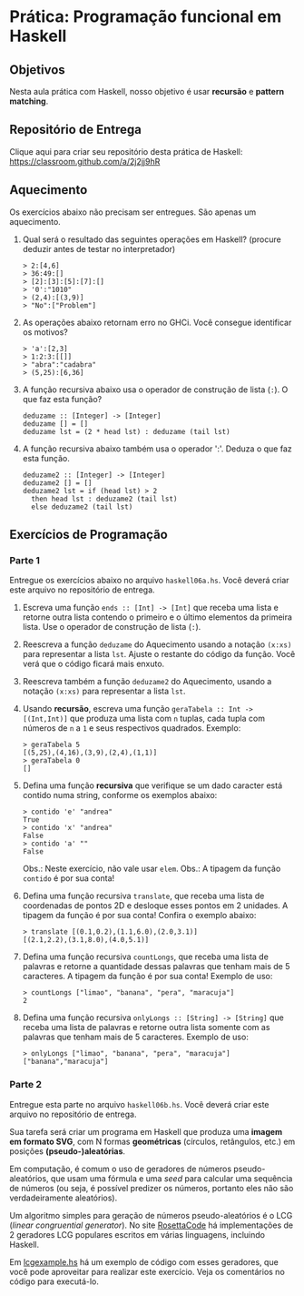 # Prática: Programação funcional em Haskell


## Objetivos


Nesta aula prática com Haskell, nosso objetivo é usar **recursão** e **pattern matching**.


## Repositório de Entrega 


Clique aqui para criar seu repositório desta prática de Haskell: https://classroom.github.com/a/2j2jj9hR



## Aquecimento

Os exercícios abaixo não precisam ser entregues. São apenas um aquecimento.


1. Qual será o resultado das seguintes operações em Haskell? (procure deduzir antes de testar no interpretador)

   ```
   > 2:[4,6]
   > 36:49:[]
   > [2]:[3]:[5]:[7]:[]
   > '0':"1010"
   > (2,4):[(3,9)]
   > "No":["Problem"]
   ```
   
2. As operações abaixo retornam erro no GHCi. Você consegue identificar os motivos?

   ```
   > 'a':[2,3]
   > 1:2:3:[[]]
   > "abra":"cadabra"
   > (5,25):[6,36]
   ```
   


3. A função recursiva abaixo usa o operador de construção de lista (`:`). O que faz esta função?
   ```
   deduzame :: [Integer] -> [Integer]
   deduzame [] = []
   deduzame lst = (2 * head lst) : deduzame (tail lst)
   ```

4. A função recursiva abaixo também usa o operador ':'. Deduza o que faz esta função.
   ```
   deduzame2 :: [Integer] -> [Integer]
   deduzame2 [] = []
   deduzame2 lst = if (head lst) > 2
     then head lst : deduzame2 (tail lst) 
     else deduzame2 (tail lst)
   ```



## Exercícios de Programação


### Parte 1

Entregue os exercícios abaixo no arquivo `haskell06a.hs`. Você deverá criar este arquivo no repositório de entrega.


1. Escreva uma função `ends :: [Int] -> [Int]` que receba uma lista e retorne outra lista contendo o primeiro e o último elementos da primeira lista. Use o operador de construção de lista (`:`).

2. Reescreva a função `deduzame` do Aquecimento usando a notação `(x:xs)` para representar a lista `lst`. Ajuste o restante do código da função. Você verá que o código ficará mais enxuto.


3. Reescreva também a função `deduzame2` do Aquecimento, usando a notação `(x:xs)` para representar a lista `lst`. 


4. Usando **recursão**, escreva uma função `geraTabela :: Int -> [(Int,Int)]` que produza uma lista com `n` tuplas, cada tupla com números de `n` a `1` e seus respectivos quadrados. Exemplo: 

   ```
   > geraTabela 5
   [(5,25),(4,16),(3,9),(2,4),(1,1)]
   > geraTabela 0
   []
   ```

5. Defina uma função **recursiva** que verifique se um dado caracter está contido numa string, conforme os exemplos abaixo:

   ```
   > contido 'e' "andrea"
   True
   > contido 'x' "andrea"
   False
   > contido 'a' ""
   False
   ```
   Obs.: Neste exercício, não vale usar `elem`.
   Obs.: A tipagem da função `contido` é por sua conta!
   
   
6. Defina uma função recursiva `translate`, que receba uma lista de coordenadas de pontos 2D e desloque esses pontos em 2 unidades. A tipagem da função é por sua conta! Confira o exemplo abaixo:

   ```
   > translate [(0.1,0.2),(1.1,6.0),(2.0,3.1)]
   [(2.1,2.2),(3.1,8.0),(4.0,5.1)]
   ```

7. Defina uma função recursiva `countLongs`, que receba uma lista de palavras e retorne a quantidade dessas palavras que tenham mais de 5 caracteres. A tipagem da função é por sua conta! Exemplo de uso:
   ```
   > countLongs ["limao", "banana", "pera", "maracuja"]
   2
   ```

8. Defina uma função recursiva `onlyLongs :: [String] -> [String]` que receba uma lista de palavras e retorne outra lista somente com as palavras que tenham mais de 5 caracteres. Exemplo de uso: 
   ```
   > onlyLongs ["limao", "banana", "pera", "maracuja"]
   ["banana","maracuja"]
   ```

### Parte 2

Entregue esta parte no arquivo `haskell06b.hs`. Você deverá criar este arquivo no repositório de entrega.


Sua tarefa será criar um programa em Haskell que produza uma **imagem em formato SVG**, com N formas **geométricas** (círculos, retângulos, etc.) em posições **(pseudo-)aleatórias**.


Em computação, é comum o uso de geradores de números pseudo-aleatórios, que usam uma fórmula e uma *seed* para calcular uma sequência de números (ou seja, é possível predizer os números, portanto eles não são verdadeiramente aleatórios).

Um algoritmo simples para geração de números pseudo-aleatórios é o LCG (*linear congruential generator*). No site [RosettaCode](https://rosettacode.org/wiki/Linear_congruential_generator) há implementações de 2 geradores LCG populares escritos em várias linguagens, incluindo Haskell.

Em [lcgexample.hs](lcgexample.hs) há um exemplo de código com esses geradores, que você pode aproveitar para realizar este exercício. Veja os comentários no código para executá-lo.




